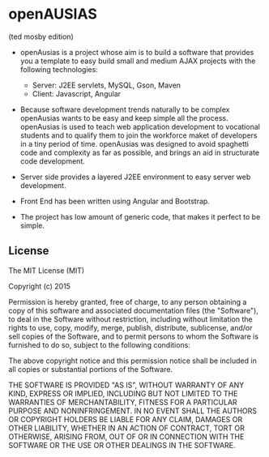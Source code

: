 # openAUSIAS
(ted mosby edition)

  * openAusias is a project whose aim is to build a software that provides you a template to easy build small and medium AJAX projects with the following technologies:
    * Server: J2EE servlets, MySQL, Gson, Maven
    * Client: Javascript, Angular
  * Because software development trends naturally to be complex openAusias wants to be easy and keep simple all the process. openAusias is used to teach web application development to vocational students and to qualify them to join the workforce maket of developers in a tiny period of time. openAusias was designed to avoid spaghetti code and complexity as far as possible, and brings an aid in structurate code development.

  * Server side provides a layered J2EE environment to easy server web development. 

  * Front End has been written using Angular and Bootstrap.

  * The project has low amount of generic code, that makes it perfect to be simple.

## License

The MIT License (MIT)

Copyright (c) 2015

Permission is hereby granted, free of charge, to any person obtaining a copy
of this software and associated documentation files (the "Software"), to deal
in the Software without restriction, including without limitation the rights
to use, copy, modify, merge, publish, distribute, sublicense, and/or sell
copies of the Software, and to permit persons to whom the Software is
furnished to do so, subject to the following conditions:

The above copyright notice and this permission notice shall be included in
all copies or substantial portions of the Software.

THE SOFTWARE IS PROVIDED "AS IS", WITHOUT WARRANTY OF ANY KIND, EXPRESS OR
IMPLIED, INCLUDING BUT NOT LIMITED TO THE WARRANTIES OF MERCHANTABILITY,
FITNESS FOR A PARTICULAR PURPOSE AND NONINFRINGEMENT. IN NO EVENT SHALL THE
AUTHORS OR COPYRIGHT HOLDERS BE LIABLE FOR ANY CLAIM, DAMAGES OR OTHER
LIABILITY, WHETHER IN AN ACTION OF CONTRACT, TORT OR OTHERWISE, ARISING FROM,
OUT OF OR IN CONNECTION WITH THE SOFTWARE OR THE USE OR OTHER DEALINGS IN
THE SOFTWARE.
